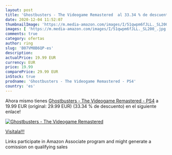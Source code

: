 ```yaml
---
layout: post
title: 'Ghostbusters - The Videogame Remastered  al 33.34 % de descuento'
date: 2020-12-04 11:52:07
thumbnailImage: 'https://m.media-amazon.com/images/I/51qwpm6fJLL._SL200_.jpg'
images: [ 'https://m.media-amazon.com/images/I/51qwpm6fJLL._SL200_.jpg' ]
comments: true
category: ofertas
author: ring
slug: 'B07VM8B6QP-es'
description:
actualPrice: 19.99 EUR
currency: EUR
price: 19.99
comparePrice: 29.99 EUR
inStock: true
prodname: 'Ghostbusters - The Videogame Remastered - PS4'
country: 'es'
---
```


Ahora mismo tienes [Ghostbusters - The Videogame Remastered - PS4](https://www.amazon.es/dp/B07VM8B6QP/?tag=tolees-21) a 19.99 EUR (original: 29.99 EUR) (33.34 %  de descuento) en el siguiente enlace!

[![Ghostbusters - The Videogame Remastered ](https://m.media-amazon.com/images/I/51qwpm6fJLL._SL200_.jpg)](https://www.amazon.es/dp/B07VM8B6QP/?tag=tolees-21)

[Visítala!!!](https://www.amazon.es/dp/B07VM8B6QP/?tag=tolees-21)

Links participate in Amazon Associate program and might generate a comission on qualifying sales
